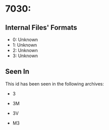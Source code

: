 # 7030: 

## Internal Files' Formats
- 0: Unknown
- 1: Unknown
- 2: Unknown
- 3: Unknown

## Seen In

This id has been seen in the following archives:  

- 3  

- 3M  

- 3V  

- M3  
